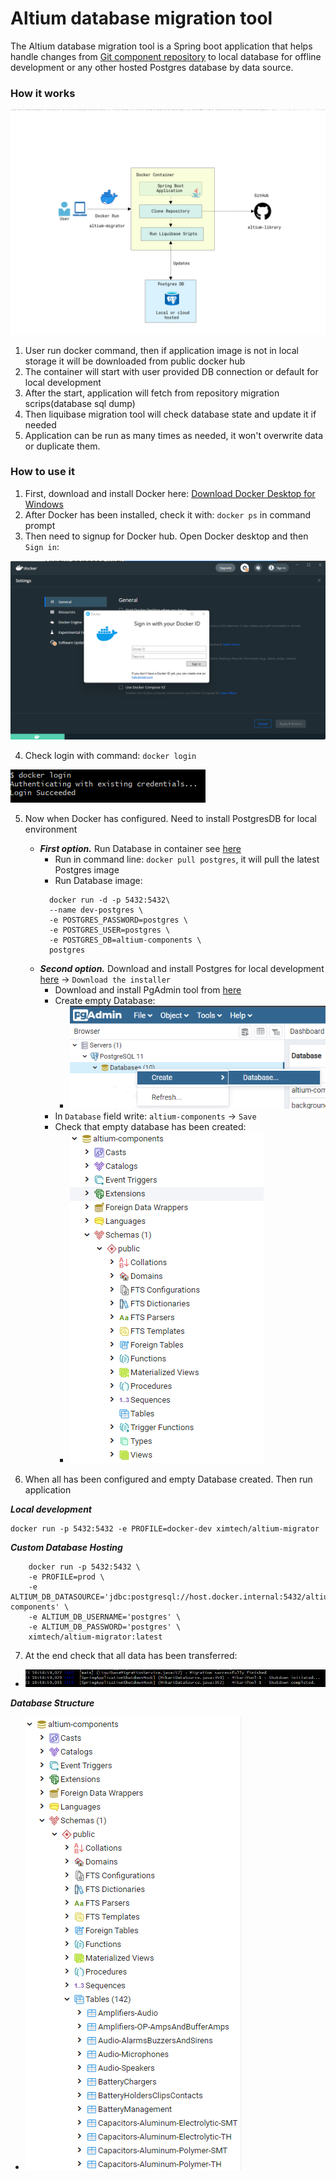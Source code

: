 # Altium database migration tool

The Altium database migration tool is a Spring boot application that helps handle changes from
[Git component repository](https://github.com/ximtech/altium-library) to local database for offline development
or any other hosted Postgres database by data source.


### How it works

![<img width="20" height="20"/>](assets/diagram.png)

1. User run docker command, then if application image is not in local storage it will be downloaded from public docker hub
2. The container will start with user provided DB connection or default for local development
3. After the start, application will fetch from repository migration scrips(database sql dump)
4. Then liquibase migration tool will check database state and update it if needed
5. Application can be run as many times as needed, it won't overwrite data or duplicate them.


### How to use it

1. First, download and install Docker here: [Download Docker Desktop for Windows](https://www.docker.com/products/docker-desktop/)
2. After Docker has been installed, check it with: `docker ps` in command prompt
3. Then need to signup for Docker hub. Open Docker desktop and then `Sign in`: 

![<img width="20" height="20"/>](assets/docker_config.PNG)

4. Check login with command: `docker login`

![<img width="20" height="20"/>](assets/docker_login.PNG)

5. Now when Docker has configured. Need to install PostgresDB for local environment
    - ***First option.*** Run Database in container see [here](https://hub.docker.com/_/postgres)
      - Run in command line: `docker pull postgres`, it will pull the latest Postgres image
      - Run Database image: 
      ```
        docker run -d -p 5432:5432\
        --name dev-postgres \
        -e POSTGRES_PASSWORD=postgres \
        -e POSTGRES_USER=postgres \
        -e POSTGRES_DB=altium-components \
        postgres
      ```
    - ***Second option.*** Download and install Postgres for local development [here](https://www.postgresql.org/download/windows/) -> `Download the installer`
        - Download and install PgAdmin tool from [here](https://www.pgadmin.org/)
        - Create empty Database: 
          - ![<img width="20" height="20"/>](assets/database.PNG)
        - In `Database` field write: `altium-components` -> `Save`
        - Check that empty database has been created: 
          - ![<img width="20" height="20"/>](assets/empty_database.PNG)
          
6. When all has been configured and empty Database created. Then run application

***Local development***
``` text
docker run -p 5432:5432 -e PROFILE=docker-dev ximtech/altium-migrator
```

***Custom Database Hosting***
```text
    docker run -p 5432:5432 \
    -e PROFILE=prod \
    -e ALTIUM_DB_DATASOURCE='jdbc:postgresql://host.docker.internal:5432/altium-components' \
    -e ALTIUM_DB_USERNAME='postgres' \
    -e ALTIUM_DB_PASSWORD='postgres' \
    ximtech/altium-migrator:latest
```

7. At the end check that all data has been transferred:
- ![<img width="20" height="20"/>](assets/migration_finished.PNG)
   
***Database Structure***
- ![<img width="20" height="20"/>](assets/success.PNG)